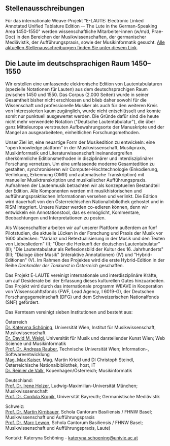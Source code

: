 ## Stellenausschreibungen
Für das internationale Weave-Projekt “E-LAUTE: Electronic Linked Annotated Unified Tablature Edition -- The Lute in the German-Speaking Area 1450-1550" werden wissenschaftliche Mitarbeiter&middot;innen (w/m/d, Prae-Doc) in den Bereichen der Musikwissenschaften, der germanischer Mediävistik, der Aufführungspraxis, sowie der Musikinformatik gesucht. [Alle aktuellen Stellenausschreibungen finden Sie unter diesem Link](/jobs).



## Die Laute im deutschsprachigen Raum 1450–1550

Wir erstellen eine umfassende elektronische Edition von Lautentabulaturen (spezielle Notationen für Lauten) aus dem deutschsprachigen Raum zwischen 1450 und 1550. Das Corpus (2.000 Seiten) wurde in seiner Gesamtheit bisher nicht erschlossen und blieb daher sowohl für die Wissenschaft und professionelle Musiker als auch für den weiteren Kreis von Interessierten kaum zugänglich, wurde nicht entschlüsselt und konnte somit nur punktuell ausgewertet werden. Die Gründe dafür sind die heute nicht mehr verwendete Notation ("Deutsche Lautentabulatur"), die über ganz Mitteleuropa verstreuten Aufbewahrungsorte der Manuskripte und der Mangel an ausgearbeiteten, einheitlichen Forschungsmethoden.

Unser Ziel ist, eine neuartige Form der Musikedition zu entwickeln: eine "open knowledge platform" in der Musikwissenschaft, Musikpraxis, Musikinformatik und Literaturwissenschaft ineinandergreifen sherkömmliche Editionsmethoden in disziplinärer und interdisziplinärer Forschung vernetzen. Um eine umfassende moderne Gesamtedition zu gestalten, synchronisieren wir Computer-Hochtechnologie (Enkodierung, Verlinkung, Erkennung (OMR) und automatische Transkription) mit manueller Musiktranskription und musikalischer Aufführungspraxis. Aufnahmen der Lautenmusik betrachten wir als konzeptuellen Bestandteil der Edition. Alle Komponenten werden mit musikhistorischen und aufführungspraktischen Informationen versehen und verlinkt. Die Edition wird dauerhaft von den Österreichischen Nationalbibliothek gehostet und in RISM integriert. Unsere Nutzer werden co-edieren können, denn wir entwickeln ein Annotationstool, das es ermöglicht, Kommentare, Beobachtungen und Interpretationen zu posten.

Als Wissenschaftler arbeiten wir auf unserer Plattform außerdem an fünf Pilotstudien, die  aktuelle Lücken in der Forschung und Praxis der Musik vor 1600 abdecken: "Varianz und Retextualisierung in der Musik und den Texten von Liebesliedern" (I); "Über die Herkunft der deutschen Lautentabulatur" (II); "Die Lautentabulatur als Reflexionsbild der Kultur des 16. Jahrhunderts" (III); "Dialoge über Musik" (interaktive Annotationen) (IV) und "Hybrid-Editionen" (V). Im Rahmen des Projektes wird die erste Hybrid-Edition in der Reihe *Denkmäler der Tonkunst in Österreich* geschaffen.

Das Projekt E-LAUTE vereinigt internationale und interdisziplinäre Kräfte, um auf Desiderate bei der Erfassung dieses kulturellen Gutes hinzuarbeiten. Das Projekt wird durch das internationale programm WEAVE in Kooperation von Wissenscahftsfonds (FWF, Lead Agency, I 6019-G), der Deutschen Forschungsgemeinschaft (DFG) und dem Schweizerischen Nationalfonds (SNF) gefördert.  

Das Kernteam vereinigt sieben Institutionen und besteht aus:

Österreich  
[Dr. Kateryna Schöning](https://musikwissenschaft.univie.ac.at/ueber-uns/team/schoening/), Universität Wien, Institut für Musikwissenschaft, Musikwissenschaft  
[Dr. David M. Weigl](https://iwk.mdw.ac.at/david-weigl), Universität für Musik und darstellender Kunst Wien; Web Science und Musikinformatik  
[Prof. Dr. Andreas Rauber](https://informatics.tuwien.ac.at/people/andreas-rauber), Technische Universität Wien; Information-, Softwareentwicklung  
[Mag. Max Kaiser](http://www.maxkaiser.at/), Mag. Martin Krickl und DI Christoph Steindl, Österreichische Nationalbibliothek, host, IT  
[Dr. Reinier de Valk](https://scholar.google.com/citations?user=V2Vd9b0AAAAJ), Kopenhagen/Österreich; Musikinformatik

Deutschland:   
[Prof. Dr. Irene Holzer](https://www.musikwissenschaft.uni-muenchen.de/personen/professoren/holzer/index.html), Ludwig-Maximilian-Universität München; Musikwisssenschaft  
[Prof. Dr. Cordula Kropik](https://www.mediaevistik.uni-bayreuth.de/de/team/Kropik-Cordula/index.php), Universität Bayreuth; Germanistische Mediävistik  

Schweiz:  
[Prof. Dr. Martin Kirnbauer](https://www.fhnw.ch/de/personen/martin-kirnbauer), Schola Cantorum Basiliensis / FHNW Basel; Musikwissenschaft und Aufführungspraxis   
[Prof. Dr. Marc Lewon](https://www.fhnw.ch/de/personen/marc-lewon), Schola Cantorum Basiliensis / FHNW Basel; Musikwissenschaft und Aufführungspraxis, Laute)

Kontakt: Kateryna Schöning - kateryna.schoening@univie.ac.at

